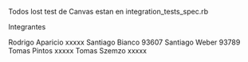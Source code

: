 Todos lost test de Canvas estan en integration_tests_spec.rb

Integrantes 

Rodrigo Aparicio            xxxxx
Santiago Bianco             93607
Santiago Weber              93789
Tomas Pintos                xxxxx
Tomas Szemzo                xxxxx
